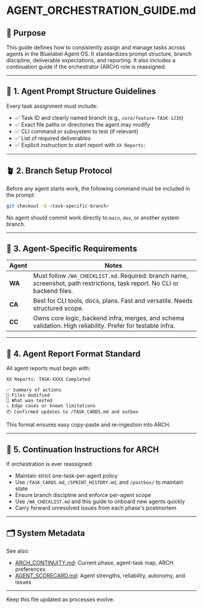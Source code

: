 # AGENT_ORCHESTRATION_GUIDE.md

## 🎯 Purpose

This guide defines how to consistently assign and manage tasks across agents in the Bluelabel Agent OS. It standardizes prompt structure, branch discipline, deliverable expectations, and reporting. It also includes a continuation guide if the orchestrator (ARCH) role is reassigned.

---

## 🧱 1. Agent Prompt Structure Guidelines

Every task assignment must include:

- ✅ Task ID and clearly named branch (e.g., `core/feature-TASK-123X`)
- ✅ Exact file paths or directories the agent may modify
- ✅ CLI command or subsystem to test (if relevant)
- ✅ List of required deliverables
- ✅ Explicit instruction to start report with `XX Reports:`

---

## 🪴 2. Branch Setup Protocol

Before any agent starts work, the following command must be included in the prompt:

```bash
git checkout -b <task-specific-branch>
```

No agent should commit work directly to `main`, `dev`, or another system branch.

---

## 📸 3. Agent-Specific Requirements

| Agent | Notes |
|-------|-------|
| **WA** | Must follow `/WA_CHECKLIST.md`. Required: branch name, screenshot, path restrictions, task report. No CLI or backend files. |
| **CA** | Best for CLI tools, docs, plans. Fast and versatile. Needs structured scope. |
| **CC** | Owns core logic, backend infra, merges, and schema validation. High reliability. Prefer for testable infra. |

---

## 📝 4. Agent Report Format Standard

All agent reports must begin with:

```
XX Reports: TASK-XXXX Completed

✅ Summary of actions
📁 Files modified
🧪 What was tested
⚠️ Edge cases or known limitations
📦 Confirmed updates to /TASK_CARDS.md and outbox
```

This format ensures easy copy-paste and re-ingestion into ARCH.

---

## 🔁 5. Continuation Instructions for ARCH

If orchestration is ever reassigned:

- Maintain strict one-task-per-agent policy
- Use `/TASK_CARDS.md`, `/SPRINT_HISTORY.md`, and `/postbox/` to maintain state
- Ensure branch discipline and enforce per-agent scope
- Use `/WA_CHECKLIST.md` and this guide to onboard new agents quickly
- Carry forward unresolved issues from each phase's postmortem

---

## 🗂️ System Metadata

See also:
- [ARCH_CONTINUITY.md](./ARCH_CONTINUITY.md): Current phase, agent-task map, ARCH preferences
- [AGENT_SCORECARD.md](./AGENT_SCORECARD.md): Agent strengths, reliability, autonomy, and issues

---

Keep this file updated as processes evolve.
